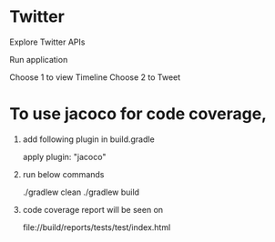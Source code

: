 # Twitter
Explore Twitter APIs

Run application

Choose 1 to view Timeline
Choose 2 to Tweet

# To use jacoco for code coverage, 

1. add following plugin in build.gradle

    apply plugin: "jacoco"

2. run below commands 

   ./gradlew clean
   ./gradlew build

3. code coverage report will be seen on 

   file://<user-directory>build/reports/tests/test/index.html
